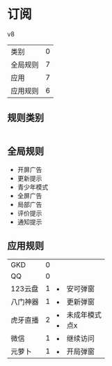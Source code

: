 # 订阅

v8

|||
| - |:-:|
|类别|0|
|全局规则|7|
|应用|7|
|应用规则|6|

## 规则类别

|||
| - |:-:|


## 全局规则

- 开屏广告
- 更新提示
- 青少年模式
- 全屏广告
- 局部广告
- 评价提示
- 通知提示

## 应用规则

||||
| - |:-:|-|
|GKD|0||
|QQ|0||
|123云盘|1|<li>安可弹窗|
|八门神器|1|<li>更新弹窗|
|虎牙直播|2|<li>未成年模式<li>点x|
|微信|1|<li>继续访问|
|元萝卜|1|<li>开局弹窗|
